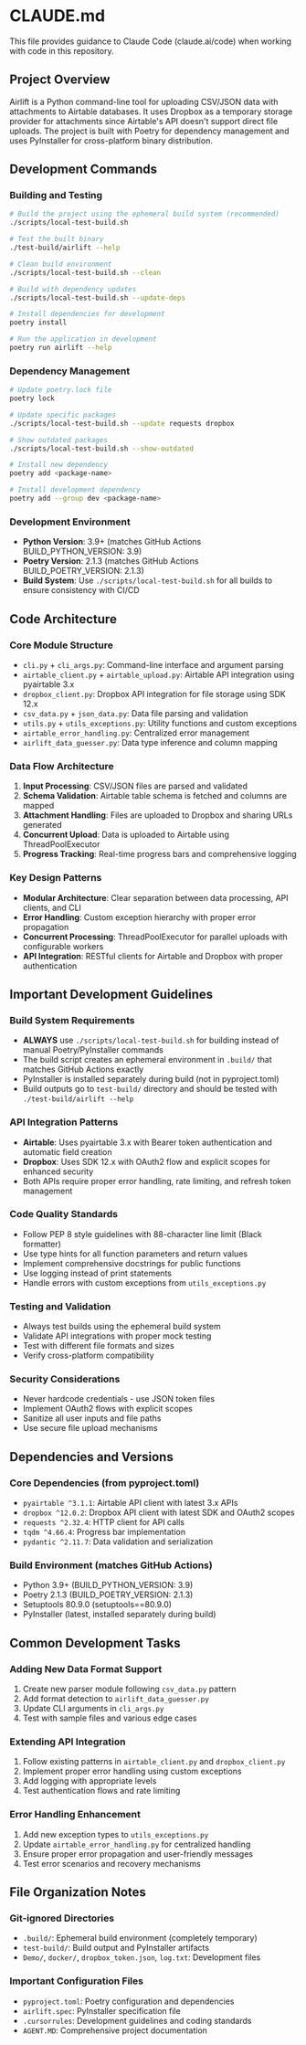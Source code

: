 # CLAUDE.md

This file provides guidance to Claude Code (claude.ai/code) when working with code in this repository.

## Project Overview

Airlift is a Python command-line tool for uploading CSV/JSON data with attachments to Airtable databases. It uses Dropbox as a temporary storage provider for attachments since Airtable's API doesn't support direct file uploads. The project is built with Poetry for dependency management and uses PyInstaller for cross-platform binary distribution.

## Development Commands

### Building and Testing
```bash
# Build the project using the ephemeral build system (recommended)
./scripts/local-test-build.sh

# Test the built binary
./test-build/airlift --help

# Clean build environment
./scripts/local-test-build.sh --clean

# Build with dependency updates
./scripts/local-test-build.sh --update-deps

# Install dependencies for development
poetry install

# Run the application in development
poetry run airlift --help
```

### Dependency Management
```bash
# Update poetry.lock file
poetry lock

# Update specific packages
./scripts/local-test-build.sh --update requests dropbox

# Show outdated packages
./scripts/local-test-build.sh --show-outdated

# Install new dependency
poetry add <package-name>

# Install development dependency
poetry add --group dev <package-name>
```

### Development Environment
- **Python Version**: 3.9+ (matches GitHub Actions BUILD_PYTHON_VERSION: 3.9)
- **Poetry Version**: 2.1.3 (matches GitHub Actions BUILD_POETRY_VERSION: 2.1.3)
- **Build System**: Use `./scripts/local-test-build.sh` for all builds to ensure consistency with CI/CD

## Code Architecture

### Core Module Structure
- `cli.py` + `cli_args.py`: Command-line interface and argument parsing
- `airtable_client.py` + `airtable_upload.py`: Airtable API integration using pyairtable 3.x
- `dropbox_client.py`: Dropbox API integration for file storage using SDK 12.x
- `csv_data.py` + `json_data.py`: Data file parsing and validation
- `utils.py` + `utils_exceptions.py`: Utility functions and custom exceptions
- `airtable_error_handling.py`: Centralized error management
- `airlift_data_guesser.py`: Data type inference and column mapping

### Data Flow Architecture
1. **Input Processing**: CSV/JSON files are parsed and validated
2. **Schema Validation**: Airtable table schema is fetched and columns are mapped
3. **Attachment Handling**: Files are uploaded to Dropbox and sharing URLs generated
4. **Concurrent Upload**: Data is uploaded to Airtable using ThreadPoolExecutor
5. **Progress Tracking**: Real-time progress bars and comprehensive logging

### Key Design Patterns
- **Modular Architecture**: Clear separation between data processing, API clients, and CLI
- **Error Handling**: Custom exception hierarchy with proper error propagation
- **Concurrent Processing**: ThreadPoolExecutor for parallel uploads with configurable workers
- **API Integration**: RESTful clients for Airtable and Dropbox with proper authentication

## Important Development Guidelines

### Build System Requirements
- **ALWAYS** use `./scripts/local-test-build.sh` for building instead of manual Poetry/PyInstaller commands
- The build script creates an ephemeral environment in `.build/` that matches GitHub Actions exactly
- PyInstaller is installed separately during build (not in pyproject.toml)
- Build outputs go to `test-build/` directory and should be tested with `./test-build/airlift --help`

### API Integration Patterns
- **Airtable**: Uses pyairtable 3.x with Bearer token authentication and automatic field creation
- **Dropbox**: Uses SDK 12.x with OAuth2 flow and explicit scopes for enhanced security
- Both APIs require proper error handling, rate limiting, and refresh token management

### Code Quality Standards
- Follow PEP 8 style guidelines with 88-character line limit (Black formatter)
- Use type hints for all function parameters and return values
- Implement comprehensive docstrings for public functions
- Use logging instead of print statements
- Handle errors with custom exceptions from `utils_exceptions.py`

### Testing and Validation
- Always test builds using the ephemeral build system
- Validate API integrations with proper mock testing
- Test with different file formats and sizes
- Verify cross-platform compatibility

### Security Considerations
- Never hardcode credentials - use JSON token files
- Implement OAuth2 flows with explicit scopes
- Sanitize all user inputs and file paths
- Use secure file upload mechanisms

## Dependencies and Versions

### Core Dependencies (from pyproject.toml)
- `pyairtable ^3.1.1`: Airtable API client with latest 3.x APIs
- `dropbox ^12.0.2`: Dropbox API client with latest SDK and OAuth2 scopes
- `requests ^2.32.4`: HTTP client for API calls
- `tqdm ^4.66.4`: Progress bar implementation
- `pydantic ^2.11.7`: Data validation and serialization

### Build Environment (matches GitHub Actions)
- Python 3.9+ (BUILD_PYTHON_VERSION: 3.9)
- Poetry 2.1.3 (BUILD_POETRY_VERSION: 2.1.3)
- Setuptools 80.9.0 (setuptools==80.9.0)
- PyInstaller (latest, installed separately during build)

## Common Development Tasks

### Adding New Data Format Support
1. Create new parser module following `csv_data.py` pattern
2. Add format detection to `airlift_data_guesser.py`
3. Update CLI arguments in `cli_args.py`
4. Test with sample files and various edge cases

### Extending API Integration
1. Follow existing patterns in `airtable_client.py` and `dropbox_client.py`
2. Implement proper error handling using custom exceptions
3. Add logging with appropriate levels
4. Test authentication flows and rate limiting

### Error Handling Enhancement
1. Add new exception types to `utils_exceptions.py`
2. Update `airtable_error_handling.py` for centralized handling
3. Ensure proper error propagation and user-friendly messages
4. Test error scenarios and recovery mechanisms

## File Organization Notes

### Git-ignored Directories
- `.build/`: Ephemeral build environment (completely temporary)
- `test-build/`: Build output and PyInstaller artifacts
- `Demo/`, `docker/`, `dropbox_token.json`, `log.txt`: Development files

### Important Configuration Files
- `pyproject.toml`: Poetry configuration and dependencies
- `airlift.spec`: PyInstaller specification file
- `.cursorrules`: Development guidelines and coding standards
- `AGENT.MD`: Comprehensive project documentation
